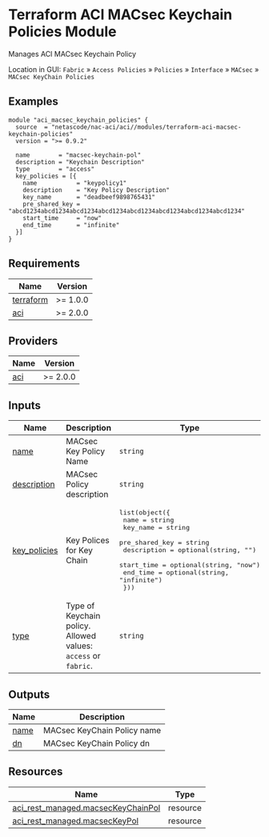 <!-- BEGIN_TF_DOCS -->
# Terraform ACI MACsec Keychain Policies Module

Manages ACI MACsec Keychain Policy

Location in GUI:
`Fabric` » `Access Policies` » `Policies` » `Interface` » `MACsec` » `MACsec KeyChain Policies`

## Examples

```hcl
module "aci_macsec_keychain_policies" {
  source  = "netascode/nac-aci/aci//modules/terraform-aci-macsec-keychain-policies"
  version = ">= 0.9.2"

  name        = "macsec-keychain-pol"
  description = "Keychain Description"
  type        = "access"
  key_policies = [{
    name           = "keypolicy1"
    description    = "Key Policy Description"
    key_name       = "deadbeef9898765431"
    pre_shared_key = "abcd1234abcd1234abcd1234abcd1234abcd1234abcd1234abcd1234abcd1234"
    start_time     = "now"
    end_time       = "infinite"
  }]
}
```

## Requirements

| Name | Version |
|------|---------|
| <a name="requirement_terraform"></a> [terraform](#requirement\_terraform) | >= 1.0.0 |
| <a name="requirement_aci"></a> [aci](#requirement\_aci) | >= 2.0.0 |

## Providers

| Name | Version |
|------|---------|
| <a name="provider_aci"></a> [aci](#provider\_aci) | >= 2.0.0 |

## Inputs

| Name | Description | Type | Default | Required |
|------|-------------|------|---------|:--------:|
| <a name="input_name"></a> [name](#input\_name) | MACsec Key Policy Name | `string` | `""` | no |
| <a name="input_description"></a> [description](#input\_description) | MACsec Policy description | `string` | `""` | no |
| <a name="input_key_policies"></a> [key\_policies](#input\_key\_policies) | Key Polices for Key Chain | <pre>list(object({<br>    name           = string<br>    key_name       = string<br>    pre_shared_key = string<br>    description    = optional(string, "")<br>    start_time     = optional(string, "now")<br>    end_time       = optional(string, "infinite")<br>  }))</pre> | `[]` | no |
| <a name="input_type"></a> [type](#input\_type) | Type of Keychain policy. Allowed values: `access` or `fabric`. | `string` | `"access"` | no |

## Outputs

| Name | Description |
|------|-------------|
| <a name="output_name"></a> [name](#output\_name) | MACsec KeyChain Policy name |
| <a name="output_dn"></a> [dn](#output\_dn) | MACsec KeyChain Policy dn |

## Resources

| Name | Type |
|------|------|
| [aci_rest_managed.macsecKeyChainPol](https://registry.terraform.io/providers/CiscoDevNet/aci/latest/docs/resources/rest_managed) | resource |
| [aci_rest_managed.macsecKeyPol](https://registry.terraform.io/providers/CiscoDevNet/aci/latest/docs/resources/rest_managed) | resource |
<!-- END_TF_DOCS -->